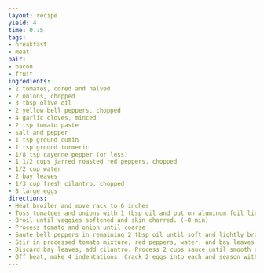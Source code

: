 ```yaml
---
layout: recipe
yield: 4
time: 0.75
tags:
- breakfast
- meat
pair:
- bacon
- fruit
ingredients:
- 2 tomatos, cored and halved
- 2 onions, chopped
- 3 tbsp olive oil
- 2 yellow bell peppers, chopped
- 4 garlic cloves, minced
- 2 tsp tomato paste
- salt and pepper
- 1 tsp ground cumin
- 1 tsp ground turmeric
- 1/8 tsp cayenne pepper (or less)
- 1 1/2 cups jarred roasted red peppers, chopped
- 1/2 cup water
- 2 bay leaves
- 1/3 cup fresh cilantro, chopped
- 8 large eggs
directions:
- Heat broiler and move rack to 6 inches
- Toss tomatoes and onions with 1 tbsp oil and put on aluminum foil lined backing sheet. (put tomato cut side down)
- Broil until veggies softened and skin charred. (~8 min)
- Process tomato and onion until coarse
- Saute bell peppers in remaining 2 tbsp oil until soft and lightly browned. Stir in garlic, tomato paste, and spices and cook until paste darkens. (~ 3 min)
- Stir in processed tomato mixture, red peppers, water, and bay leaves. Simmer and cook until sauce is thickened. (~ 10 min)
- Discard bay leaves, add cilantro. Process 2 cups sauce until smooth and return to skillet. Bring back to simmer
- Off heat, make 4 indentations. Crack 2 eggs into each and season with salt and pepper. Cover and cook over medium low heat until eggs are cooked to satisfaction
---
```

